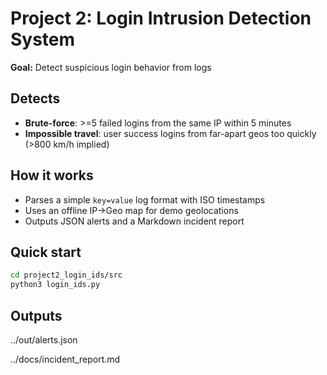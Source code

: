 # Project 2: Login Intrusion Detection System 

**Goal:** Detect suspicious login behavior from logs 

## Detects
- **Brute-force**: >=5 failed logins from the same IP within 5 minutes
- **Impossible travel**: user success logins from far-apart geos too quickly (>800 km/h implied)

## How it works
- Parses a simple `key=value` log format with ISO timestamps
- Uses an offline IP→Geo map for demo geolocations
- Outputs JSON alerts and a Markdown incident report

## Quick start
```bash
cd project2_login_ids/src
python3 login_ids.py
```

## Outputs

../out/alerts.json

../docs/incident_report.md


